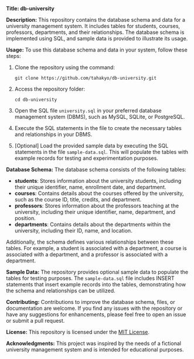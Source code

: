 **Title: db-university**

**Description:**
This repository contains the database schema and data for a university management system. It includes tables for students, courses, professors, departments, and their relationships. The database schema is implemented using SQL, and sample data is provided to illustrate its usage.

**Usage:**
To use this database schema and data in your system, follow these steps:

1. Clone the repository using the command:
   ```
   git clone https://github.com/tahakyo/db-university.git
   ```

2. Access the repository folder:
   ```
   cd db-university
   ```

3. Open the SQL file `university.sql` in your preferred database management system (DBMS), such as MySQL, SQLite, or PostgreSQL.

4. Execute the SQL statements in the file to create the necessary tables and relationships in your DBMS.

5. [Optional] Load the provided sample data by executing the SQL statements in the file `sample-data.sql`. This will populate the tables with example records for testing and experimentation purposes.

**Database Schema:**
The database schema consists of the following tables:

- **students**: Stores information about the university students, including their unique identifier, name, enrollment date, and department.
- **courses**: Contains details about the courses offered by the university, such as the course ID, title, credits, and department.
- **professors**: Stores information about the professors teaching at the university, including their unique identifier, name, department, and position.
- **departments**: Contains details about the departments within the university, including their ID, name, and location.

Additionally, the schema defines various relationships between these tables. For example, a student is associated with a department, a course is associated with a department, and a professor is associated with a department.

**Sample Data:**
The repository provides optional sample data to populate the tables for testing purposes. The `sample-data.sql` file includes INSERT statements that insert example records into the tables, demonstrating how the schema and relationships can be utilized.

**Contributing:**
Contributions to improve the database schema, files, or documentation are welcome. If you find any issues with the repository or have any suggestions for enhancements, please feel free to open an issue or submit a pull request.

**License:**
This repository is licensed under the [MIT License](https://github.com/tahakyo/db-university/blob/master/LICENSE).

**Acknowledgments:**
This project was inspired by the needs of a fictional university management system and is intended for educational purposes.
